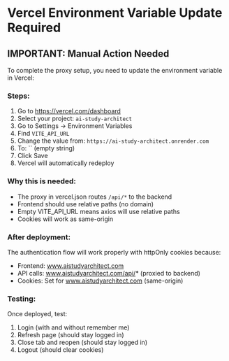 # Vercel Environment Variable Update Required

## IMPORTANT: Manual Action Needed

To complete the proxy setup, you need to update the environment variable in Vercel:

### Steps:
1. Go to https://vercel.com/dashboard
2. Select your project: `ai-study-architect` 
3. Go to Settings → Environment Variables
4. Find `VITE_API_URL`
5. Change the value from: `https://ai-study-architect.onrender.com`
6. To: `` (empty string)
7. Click Save
8. Vercel will automatically redeploy

### Why this is needed:
- The proxy in vercel.json routes `/api/*` to the backend
- Frontend should use relative paths (no domain)
- Empty VITE_API_URL means axios will use relative paths
- Cookies will work as same-origin

### After deployment:
The authentication flow will work properly with httpOnly cookies because:
- Frontend: www.aistudyarchitect.com
- API calls: www.aistudyarchitect.com/api/* (proxied to backend)
- Cookies: Set for www.aistudyarchitect.com (same-origin)

### Testing:
Once deployed, test:
1. Login (with and without remember me)
2. Refresh page (should stay logged in)
3. Close tab and reopen (should stay logged in)
4. Logout (should clear cookies)